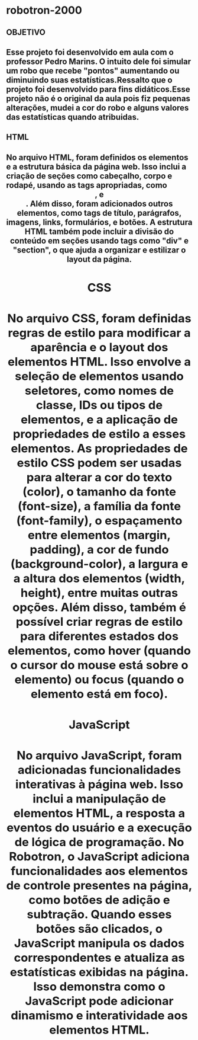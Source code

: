 # robotron-2000

<h2>OBJETIVO<h2> Esse projeto foi desenvolvido em aula com o professor Pedro Marins. O intuito dele foi simular um robo que recebe "pontos" aumentando ou diminuindo suas estatísticas.Ressalto que o projeto foi desenvolvido para fins didáticos.Esse projeto não é o original da aula pois fiz pequenas alterações, mudei a cor do robo e alguns valores das estatísticas quando atribuidas.

<h2>HTML<h2>
No arquivo HTML, foram definidos os elementos e a estrutura básica da página web. Isso inclui a criação de seções como cabeçalho, corpo e rodapé, usando as tags apropriadas, como <header>, <body> e <footer>. Além disso, foram adicionados outros elementos, como tags de título, parágrafos, imagens, links, formulários, e botões.
A estrutura HTML também pode incluir a divisão do conteúdo em seções usando tags como "div" e "section", o que ajuda a organizar e estilizar o layout da página.

<h2>CSS<h2>
No arquivo CSS, foram definidas regras de estilo para modificar a aparência e o layout dos elementos HTML. Isso envolve a seleção de elementos usando seletores, como nomes de classe, IDs ou tipos de elementos, e a aplicação de propriedades de estilo a esses elementos.
As propriedades de estilo CSS podem ser usadas para alterar a cor do texto (color), o tamanho da fonte (font-size), a família da fonte (font-family), o espaçamento entre elementos (margin, padding), a cor de fundo (background-color), a largura e a altura dos elementos (width, height), entre muitas outras opções.
Além disso, também é possível criar regras de estilo para diferentes estados dos elementos, como hover (quando o cursor do mouse está sobre o elemento) ou focus (quando o elemento está em foco).

<h2>JavaScript<h2>
No arquivo JavaScript, foram adicionadas funcionalidades interativas à página web. Isso inclui a manipulação de elementos HTML, a resposta a eventos do usuário e a execução de lógica de programação.
No Robotron, o JavaScript adiciona funcionalidades aos elementos de controle presentes na página, como botões de adição e subtração. Quando esses botões são clicados, o JavaScript manipula os dados correspondentes e atualiza as estatísticas exibidas na página. Isso demonstra como o JavaScript pode adicionar dinamismo e interatividade aos elementos HTML.
